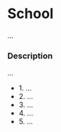<h1>School</h1>
<p> ... </p>
<h3>Description</h3>
<p> ... </p>
<ul>
	<li>1. ... </li>
	<li>2. ... </li>
	<li>3. ... </li>
	<li>4. ... </li>
	<li>5. ... </li>	
</ul>
